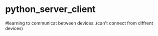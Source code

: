 # python_server_client
#learning to communicat between devices..(can't connect from diffrent devices)
